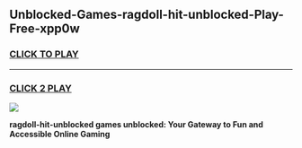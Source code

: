 
## Unblocked-Games-ragdoll-hit-unblocked-Play-Free-xpp0w
<h3>
<a href="https://premium76.site?title=ragdoll-hit-unblocked&ref=18A1">CLICK TO PLAY</a></h3>
<hr>

<h3>
<a href="https://premium76.site?title=ragdoll-hit-unblocked&ref=18A1">CLICK 2 PLAY</a>
  
</h3>

<a href="https://premium76.site?title=ragdoll-hit-unblocked&ref=18A1"><img src="https://clearcache.store/games.png"></a>


**ragdoll-hit-unblocked games unblocked: Your Gateway to Fun and Accessible Online Gaming**
